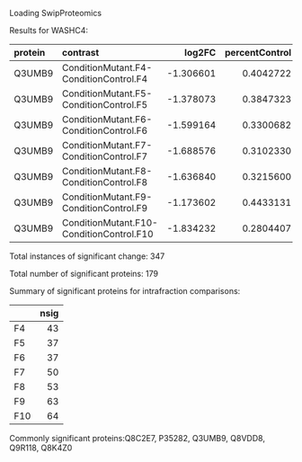Loading SwipProteomics

Results for WASHC4:


|protein |contrast                                 |    log2FC| percentControl| Pvalue| Tstatistic|        SE|       DF|isSingular |
|:-------|:----------------------------------------|---------:|--------------:|------:|----------:|---------:|--------:|:----------|
|Q3UMB9  |ConditionMutant.F4-ConditionControl.F4   | -1.306601|      0.4042722|      0|  -8.618699| 0.1516008| 1131.275|FALSE      |
|Q3UMB9  |ConditionMutant.F5-ConditionControl.F5   | -1.378073|      0.3847323|      0|  -9.090148| 0.1516008| 1131.275|FALSE      |
|Q3UMB9  |ConditionMutant.F6-ConditionControl.F6   | -1.599164|      0.3300682|      0| -10.548521| 0.1516008| 1131.275|FALSE      |
|Q3UMB9  |ConditionMutant.F7-ConditionControl.F7   | -1.688576|      0.3102330|      0| -11.138308| 0.1516008| 1131.275|FALSE      |
|Q3UMB9  |ConditionMutant.F8-ConditionControl.F8   | -1.636840|      0.3215600|      0| -10.797045| 0.1516008| 1131.275|FALSE      |
|Q3UMB9  |ConditionMutant.F9-ConditionControl.F9   | -1.173602|      0.4433131|      0|  -7.741401| 0.1516008| 1131.275|FALSE      |
|Q3UMB9  |ConditionMutant.F10-ConditionControl.F10 | -1.834232|      0.2804407|      0| -12.099099| 0.1516008| 1131.275|FALSE      |

Total instances of significant change: 347

Total number of significant proteins: 179

Summary of significant proteins for intrafraction comparisons:


|    | nsig|
|:---|----:|
|F4  |   43|
|F5  |   37|
|F6  |   37|
|F7  |   50|
|F8  |   53|
|F9  |   63|
|F10 |   64|

Commonly significant proteins:Q8C2E7, P35282, Q3UMB9, Q8VDD8, Q9R118, Q8K4Z0

